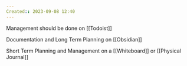 ```yaml
---
Created:: 2023-09-08 12:40 
---
```

Management should be done on [[Todoist]]

Documentation and Long Term Planning on [[Obsidian]]

Short Term Planning and Management on a [[Whiteboard]] or [[Physical Journal]]



